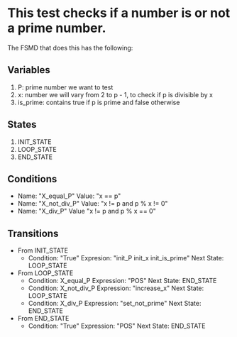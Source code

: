 # This test checks if a number is or not a prime number.

The FSMD that does this has the following:

## Variables

1. P: prime number we want to test
2. x: number we will vary from 2 to p - 1, to check if p is divisible by x
3. is_prime: contains true if p is prime and false otherwise

## States

1. INIT_STATE
2. LOOP_STATE
3. END_STATE

## Conditions

- Name: "X_equal_P"
  Value: "x == p"
- Name: "X_not_div_P"
  Value: "x != p and p % x != 0"
- Name: "X_div_P"
  Value "x != p and p % x == 0"

## Transitions

- From INIT_STATE
  - Condition: "True"
    Expresion: "init_P init_x init_is_prime"
    Next State: LOOP_STATE
- From LOOP_STATE
  - Condition: X_equal_P
    Expression: "POS"
    Next State: END_STATE
  - Condition: X_not_div_P
    Expression: "increase_x"
    Next State: LOOP_STATE
  - Condition: X_div_P
    Expression: "set_not_prime"
    Next State: END_STATE
- From END_STATE
  - Condition: "True"
    Expression: "POS"
    Next State: END_STATE

